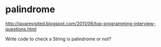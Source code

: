 # palindrome

http://javarevisited.blogspot.com/2011/06/top-programming-interview-questions.html

Write code to check a String is palindrome or not?
